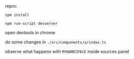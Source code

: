 repro:

`npm install`

`npm run-script devserver`

open devtools in chrome

do some changes in `./src/components/a/index.ts`

observe what happens with `MYNAMESPACE` inside sources panel